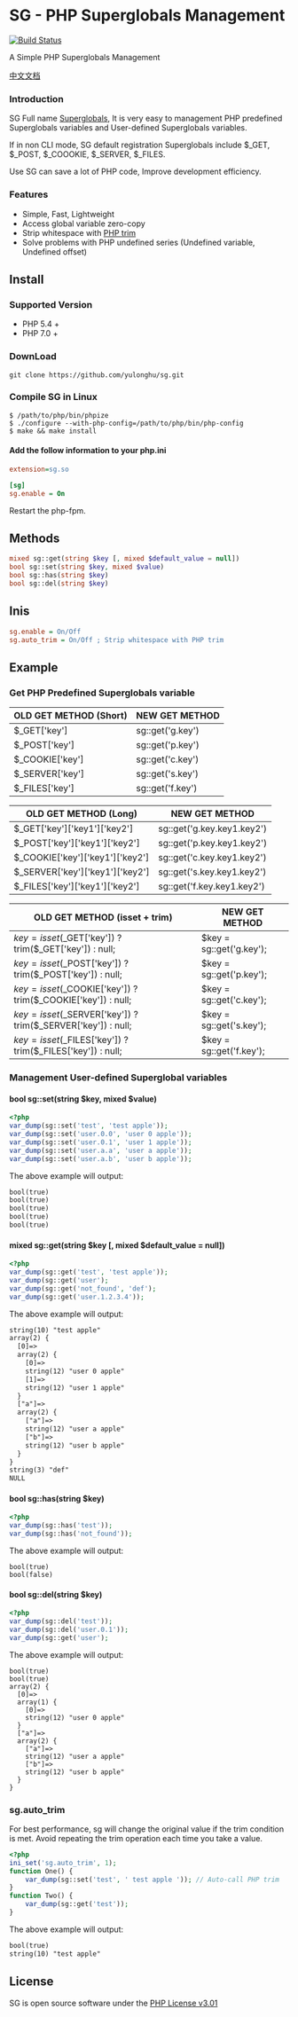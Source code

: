 # SG - PHP Superglobals Management
[![Build Status](https://travis-ci.org/yulonghu/sg.svg?branch=master)](https://travis-ci.org/yulonghu/sg)

A Simple PHP Superglobals Management

[中文文档](https://github.com/yulonghu/sg/blob/master/README_ZH.md)

### Introduction

SG Full name [Superglobals](http://php.net/manual/en/language.variables.superglobals.php), It is very easy to management PHP predefined Superglobals variables and User-defined Superglobals variables.

If in non CLI mode, SG default registration Superglobals include $_GET, $_POST, $_COOOKIE, $_SERVER, $_FILES.

Use SG can save a lot of PHP code, Improve development efficiency.

### Features
- Simple, Fast, Lightweight
- Access global variable zero-copy
- Strip whitespace with [PHP trim](http://php.net/manual/en/function.trim.php)
- Solve problems with PHP undefined series (Undefined variable, Undefined offset)

## Install
### Supported Version
- PHP 5.4 +
- PHP 7.0 +

### DownLoad
```
git clone https://github.com/yulonghu/sg.git
```

### Compile SG in Linux
```
$ /path/to/php/bin/phpize
$ ./configure --with-php-config=/path/to/php/bin/php-config
$ make && make install
```

#### Add the follow information to your php.ini
```ini
extension=sg.so

[sg]
sg.enable = On
```

Restart the php-fpm.

## Methods
```php
mixed sg::get(string $key [, mixed $default_value = null])
bool sg::set(string $key, mixed $value)
bool sg::has(string $key)
bool sg::del(string $key)
```

## Inis
```ini
sg.enable = On/Off
sg.auto_trim = On/Off ; Strip whitespace with PHP trim
```
## Example

### Get PHP Predefined Superglobals variable

|OLD GET METHOD (Short)|NEW GET METHOD|
| ------ | ------ |
|$_GET['key']|sg::get('g.key')|
|$_POST['key']|sg::get('p.key')|
|$_COOKIE['key']|sg::get('c.key')|
|$_SERVER['key']|sg::get('s.key')|
|$_FILES['key']|sg::get('f.key')|

|OLD GET METHOD (Long)|NEW GET METHOD|
| ------ | ------ |
|$_GET['key']['key1']['key2']|sg::get('g.key.key1.key2')|
|$_POST['key']['key1']['key2']|sg::get('p.key.key1.key2')|
|$_COOKIE['key']['key1']['key2']|sg::get('c.key.key1.key2')|
|$_SERVER['key']['key1']['key2']|sg::get('s.key.key1.key2')|
|$_FILES['key']['key1']['key2']|sg::get('f.key.key1.key2')|

|OLD GET METHOD (isset + trim)|NEW GET METHOD|
| ------ | ------ |
|$key = isset($_GET['key']) ? trim($_GET['key']) : null;|$key = sg::get('g.key');|
|$key = isset($_POST['key']) ? trim($_POST['key']) : null;|$key = sg::get('p.key');|
|$key = isset($_COOKIE['key']) ? trim($_COOKIE['key']) : null;|$key = sg::get('c.key');|
|$key = isset($_SERVER['key']) ? trim($_SERVER['key']) : null;|$key = sg::get('s.key');|
|$key = isset($_FILES['key']) ? trim($_FILES['key']) : null;|$key = sg::get('f.key');|

### Management User-defined Superglobal variables

#### bool sg::set(string $key, mixed $value)
```php
<?php
var_dump(sg::set('test', 'test apple'));
var_dump(sg::set('user.0.0', 'user 0 apple'));
var_dump(sg::set('user.0.1', 'user 1 apple'));
var_dump(sg::set('user.a.a', 'user a apple'));
var_dump(sg::set('user.a.b', 'user b apple'));
```
The above example will output:
```txt
bool(true)
bool(true)
bool(true)
bool(true)
bool(true)
```

#### mixed sg::get(string $key [, mixed $default_value = null])
```php
<?php
var_dump(sg::get('test', 'test apple'));
var_dump(sg::get('user');
var_dump(sg::get('not_found', 'def');
var_dump(sg::get('user.1.2.3.4'));
```
The above example will output:
```txt
string(10) "test apple"
array(2) {
  [0]=>
  array(2) {
    [0]=>
    string(12) "user 0 apple"
    [1]=>
    string(12) "user 1 apple"
  }
  ["a"]=>
  array(2) {
    ["a"]=>
    string(12) "user a apple"
    ["b"]=>
    string(12) "user b apple"
  }
}
string(3) "def"
NULL
```

#### bool sg::has(string $key)
```php
<?php
var_dump(sg::has('test'));
var_dump(sg::has('not_found'));
```
The above example will output:
```
bool(true)
bool(false)
```

#### bool sg::del(string $key)
```php
<?php
var_dump(sg::del('test'));
var_dump(sg::del('user.0.1'));
var_dump(sg::get('user');
```
The above example will output:
```
bool(true)
bool(true)
array(2) {
  [0]=>
  array(1) {
    [0]=>
    string(12) "user 0 apple"
  }
  ["a"]=>
  array(2) {
    ["a"]=>
    string(12) "user a apple"
    ["b"]=>
    string(12) "user b apple"
  }
}
```

### sg.auto_trim

For best performance, sg will change the original value if the trim condition is met. Avoid repeating the trim operation each time you take a value.

```php
<?php
ini_set('sg.auto_trim', 1);
function One() {
    var_dump(sg::set('test', ' test apple ')); // Auto-call PHP trim
}
function Two() {
    var_dump(sg::get('test'));
}
```
The above example will output:
```txt
bool(true)
string(10) "test apple"
```

## License
SG is open source software under the [PHP License v3.01](http://www.php.net/license/3_01.txt)

